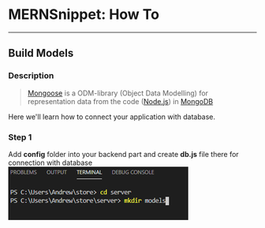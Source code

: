 # MERNSnippet: How To
---
## Build Models

### Description
> [Mongoose](https://mongoosejs.com/) is a ODM-library (Object Data Modelling) for representation data from the code ([Node.js](https://nodejs.org/)) in [MongoDB](https://mongodb.com/) <br />

Here we'll learn how to connect your application with database.

### Step 1
Add **config** folder into your backend part and create **db.js** file there for connection with database <br/>
![1](img/1.png) <br />
